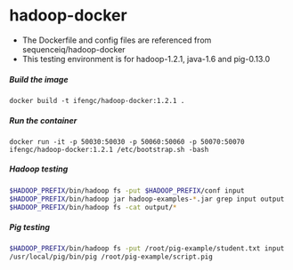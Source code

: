 # hadoop-docker

- The Dockerfile and config files are referenced from sequenceiq/hadoop-docker 
- This testing environment is for hadoop-1.2.1, java-1.6 and pig-0.13.0

##### Build the image
```
docker build -t ifengc/hadoop-docker:1.2.1 .
```

##### Run the container
```
docker run -it -p 50030:50030 -p 50060:50060 -p 50070:50070 ifengc/hadoop-docker:1.2.1 /etc/bootstrap.sh -bash
```

##### Hadoop testing
```bash
$HADOOP_PREFIX/bin/hadoop fs -put $HADOOP_PREFIX/conf input
$HADOOP_PREFIX/bin/hadoop jar hadoop-examples-*.jar grep input output 'dfs[a-z.]+'
$HADOOP_PREFIX/bin/hadoop fs -cat output/*
```

##### Pig testing
```bash
$HADOOP_PREFIX/bin/hadoop fs -put /root/pig-example/student.txt input
/usr/local/pig/bin/pig /root/pig-example/script.pig
```


